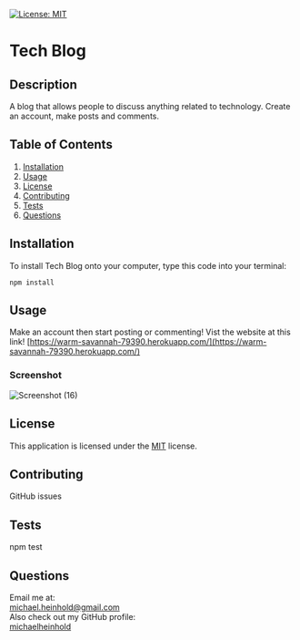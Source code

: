   [![License: MIT](https://img.shields.io/badge/License-MIT-yellow.svg)](https://opensource.org/licenses/MIT)
  # Tech Blog
  ## Description
  A blog that allows people to discuss anything related to technology. Create an account, make posts and comments.
  ## Table of Contents
  1. [Installation](#installation)
  2. [Usage](#usage)
  3. [License](#license)
  4. [Contributing](#contributing)
  5. [Tests](#tests)
  6. [Questions](#questions)

  ## Installation
  To install Tech Blog onto your computer, type this code into your terminal:
  ```
  npm install
  ```

  ## Usage
  Make an account then start posting or commenting!
  Vist the website at this link! [https://warm-savannah-79390.herokuapp.com/](https://warm-savannah-79390.herokuapp.com/)

  
  ### Screenshot
 ![Screenshot (16)](https://user-images.githubusercontent.com/86388353/138992769-66b113b2-15ba-4a12-b971-1a4c40a044f0.png)

  ## License
  
  This application is licensed under the [MIT](https://spdx.org/licenses/MIT.html) license.
  
  ## Contributing
  GitHub issues

  ## Tests
  npm test

  ## Questions
  Email me at: \
  [michael.heinhold@gmail.com](michael.heinhold@gmail.com)\
  Also check out my GitHub profile:\
  [michaelheinhold](https://github.com/michaelheinhold)
